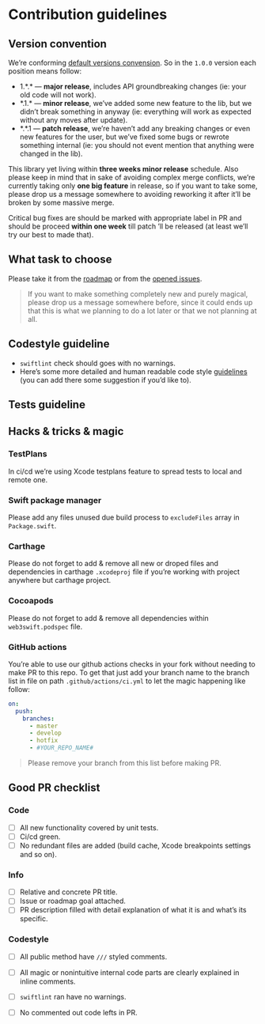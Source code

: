 # Contribution guidelines
## Version convention
We’re conforming [default versions convension](https://semver.org/).
So in the `1.0.0` version each position means follow:
- 1.\*.* — **major release**, includes API groundbreaking changes (ie: your old code will not work).
- \*.1.* — **minor release**, we’ve added some new feature to the lib, but we didn’t break something in anyway (ie: everything will work as expected without any moves after update).
- \*.*.1 — **patch release**, we’re haven’t add any breaking changes or even new features for the user, but we’ve fixed some bugs or rewrote something internal (ie: you should not event mention that anything were changed in the lib).

This library yet living within **three weeks minor release** schedule. Also please keep in mind that in sake of avoiding complex merge conflicts, we’re currently taking only **one big feature** in release, so if you want to take some, please drop us a message somewhere to avoiding reworking it after it’ll be broken by some massive merge.

Critical bug fixes are should be marked with appropriate label in PR and should be proceed **within one week** till patch ’ll be released (at least we’ll try our best to made that).

## What task to choose
Please take it from the [roadmap](https://hackmd.io/G5znP3xAQY-BVc1X8Y1jSg) or from the [opened issues](https://github.com/skywinder/web3swift/issues?q=is:issue+is:open+sort:updated-desc "").

> If you want to make something completely new and purely magical, please drop us a message somewhere before, since it could ends up that this is what we planning to do a lot later or that we not planning at all.

## Codestyle guideline
- `swiftlint` check should goes with no warnings.
- Here’s some more detailed and human readable code style [guidelines](https://hackmd.io/8bACoAnTSsKc55Os596yCg "") (you can add there some suggestion if you’d like to). 
## Tests guideline


## Hacks & tricks & magic
### TestPlans
In ci/cd we’re using Xcode testplans feature to spread tests to local and remote one. 
### Swift package manager
Please add any files unused due build process to `excludeFiles` array in `Package.swift`.
### Carthage
Please do not forget to add & remove all new or droped files and dependencies in carthage `.xcodeproj` file if you’re working with project anywhere but carthage project.
### Cocoapods
Please do not forget to add & remove all dependencies within `web3swift.podspec` file.
### GitHub actions
You’re able to use our github actions checks in your fork without needing to make PR to this repo. To get that just add your branch name to the branch list in file on path `.github/actions/ci.yml` to let the magic happening like follow:

```yml
on:
  push:
    branches:
      - master
      - develop
      - hotfix
      - #YOUR_REPO_NAME#
```

> Please remove your branch from this list before making PR.

## Good PR checklist
### Code
- [ ] All new functionality covered by unit tests.
- [ ] Ci/cd green.
- [ ] No redundant files are added (build cache, Xcode breakpoints settings and so on).

### Info
- [ ] Relative and concrete PR title.
- [ ] Issue or roadmap goal attached.
- [ ] PR description filled with detail explanation of what it is and what’s its specific.

### Codestyle
- [ ] All public method have `///` styled comments.
- [ ] All magic or nonintuitive internal code parts are clearly explained in inline comments.
- [ ] `swiftlint` ran have no warnings.
- [ ] No commented out code lefts in PR.


